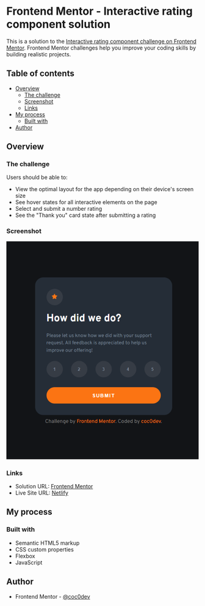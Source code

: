 # Frontend Mentor - Interactive rating component solution

This is a solution to the [Interactive rating component challenge on Frontend Mentor](https://www.frontendmentor.io/challenges/interactive-rating-component-koxpeBUmI). Frontend Mentor challenges help you improve your coding skills by building realistic projects. 

## Table of contents

- [Overview](#overview)
  - [The challenge](#the-challenge)
  - [Screenshot](#screenshot)
  - [Links](#links)
- [My process](#my-process)
  - [Built with](#built-with)
- [Author](#author)

## Overview

### The challenge

Users should be able to:

- View the optimal layout for the app depending on their device's screen size
- See hover states for all interactive elements on the page
- Select and submit a number rating
- See the "Thank you" card state after submitting a rating

### Screenshot

![](./images/screenshot.png)

### Links

- Solution URL: [Frontend Mentor](https://your-solution-url.com)
- Live Site URL: [Netlify](https://imaginative-moxie-6a11ca.netlify.app/)

## My process

### Built with

- Semantic HTML5 markup
- CSS custom properties
- Flexbox
- JavaScript

## Author

- Frontend Mentor - [@coc0dev](https://www.frontendmentor.io/profile/coc0dev)
